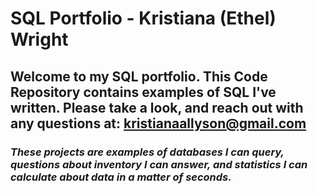 # SQL Portfolio - Kristiana (Ethel) Wright
## Welcome to my SQL portfolio. This Code Repository contains examples of SQL I've written. Please take a look, and reach out with any questions at: kristianaallyson@gmail.com
### _These projects are examples of databases I can query, questions about inventory I can answer, and statistics I can calculate about data in a matter of seconds._
